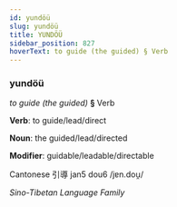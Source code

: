 ```yaml
---
id: yundöü
slug: yundöü
title: YUNDÖÜ
sidebar_position: 827
hoverText: to guide (the guided) § Verb
---
```


### yundöü

*to guide (the guided)* **§** Verb

**Verb**: to guide/lead/direct

**Noun**: the guided/lead/directed

**Modifier**: guidable/leadable/directable

Cantonese 引導 jan5 dou6 /jɐn.dou̯/

*Sino-Tibetan Language Family*